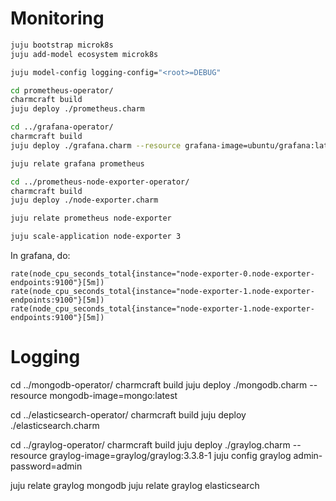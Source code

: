 # Monitoring

```bash
juju bootstrap microk8s
juju add-model ecosystem microk8s

juju model-config logging-config="<root>=DEBUG"

cd prometheus-operator/
charmcraft build
juju deploy ./prometheus.charm

cd ../grafana-operator/
charmcraft build
juju deploy ./grafana.charm --resource grafana-image=ubuntu/grafana:latest

juju relate grafana prometheus

cd ../prometheus-node-exporter-operator/
charmcraft build
juju deploy ./node-exporter.charm

juju relate prometheus node-exporter

juju scale-application node-exporter 3
```

In grafana, do:
```
rate(node_cpu_seconds_total{instance="node-exporter-0.node-exporter-endpoints:9100"}[5m])
rate(node_cpu_seconds_total{instance="node-exporter-1.node-exporter-endpoints:9100"}[5m])
rate(node_cpu_seconds_total{instance="node-exporter-1.node-exporter-endpoints:9100"}[5m])
```
# Logging

cd ../mongodb-operator/
charmcraft build
juju deploy ./mongodb.charm --resource mongodb-image=mongo:latest


cd ../elasticsearch-operator/
charmcraft build
juju deploy ./elasticsearch.charm

cd ../graylog-operator/
charmcraft build
juju deploy ./graylog.charm --resource graylog-image=graylog/graylog:3.3.8-1
juju config graylog admin-password=admin


juju relate graylog mongodb
juju relate graylog elasticsearch